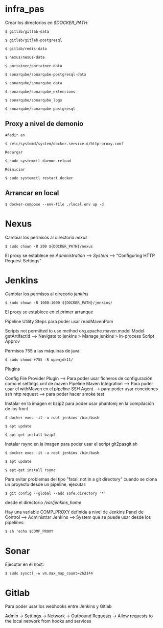 # infra_pas

Crear los directorios en _$DOCKER_PATH_:

    $ gitlab/gitlab-data

    $ gitlab/gitlab-postgresql

    $ gitlab/redis-data

    $ nexus/nexus-data

    $ portainer/portainer-data

    $ sonarqube/sonarqube-postgresql-data 
    
    $ sonarqube/sonarqube_data 
    
    $ sonarqube/sonarqube_extensions 
    
    $ sonarqube/sonarqube_logs 
    
    $ sonarqube/sonarqube-postgresql

## Proxy a nivel de demonio

    Añadir en 
    
    $ /etc/systemd/system/docker.service.d/http-proxy.conf

    Recargar

    $ sudo systemctl daemon-reload

    Reiniciar

    $ sudo systemctl restart docker

## Arrancar en local

    $ docker-compose --env-file ./local.env up -d

# Nexus

Cambiar los permisos al directorio _nexus_

    $ sudo chown -R 200 ${DOCKER_PATH}/nexus

El proxy se establece en _Administration_ --> _System_ --> "Configuring HTTP Request Settings"

# Jenkins

Cambiar los permisos al direcorio _jenkins_
    
    $ sudo chown -R 1000:1000 ${DOCKER_PATH}/jenkins/

El proxy se establece en el primer arranque

Pipeline Utility Steps para poder usar readMavenPom

Scripts not permitted to use method org.apache.maven.model.Model getArtifactId --> Navigate to jenkins > Manage jenkins > In-process Script Approv

Permisos 755 a las máquinas de java

    $ sudo chmod +755 -R openjdk11/

Plugins

Config File Provider Plugin --> Para poder usar ficheros de configuración como el settings.xml de maven
Pipeline Maven Integration --> Para poder usar el withMaven en el pipeline
SSH Agent  --> para poder usar conexiones ssh
http request --> para poder hacer smoke test



Instalar en la imagen el bzip2 para poder usar phantomj en la compilación de los front

    $ docker exec -it -u root jenkins /bin/bash

    $ apt update

    $ apt-get install bzip2

Instalar rsync en la imagen para poder usar el script git2pasgit.sh

    $ docker exec -it -u root jenkins /bin/bash

    $ apt update

    $ apt-get install rsync

Para evitar problemas del tipo "fatal: not in a git directory" cuando se clona un proyecto desde un pipeline, ejecutar:

    $ git config --global --add safe.directory '*'

desde el directorio _/var/jenkins_home_

Hay una variable COMP_PROXY definida a nivel de Jenkins Panel de Control --> Administrar Jenkins --> System que se puede usar desde los pipelines:

    $ sh 'echo $COMP_PROXY

# Sonar

Ejecutar en el host:

    $ sudo sysctl -w vm.max_map_count=262144

# Gitlab

Para poder usar los webhooks entre Jenkins y Gitlab

Admin → Settings → Network → Outbound Requests → Allow requests to the local network from hooks and services
